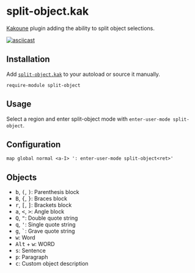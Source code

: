 # split-object.kak

[Kakoune] plugin adding the ability to split object selections.

[Kakoune]: https://kakoune.org

[![asciicast](https://asciinema.org/a/239870.svg)](https://asciinema.org/a/239870)

## Installation

Add [`split-object.kak`](rc/split-object.kak) to your autoload or source it manually.

``` kak
require-module split-object
```

## Usage

Select a region and enter split-object mode with `enter-user-mode split-object`.

## Configuration

``` kak
map global normal <a-I> ': enter-user-mode split-object<ret>'
```

## Objects

- <kbd>b</kbd>, <kbd>(</kbd>, <kbd>)</kbd>: Parenthesis block
- <kbd>B</kbd>, <kbd>{</kbd>, <kbd>}</kbd>: Braces block
- <kbd>r</kbd>, <kbd>[</kbd>, <kbd>]</kbd>: Brackets block
- <kbd>a</kbd>, <kbd>&lt;</kbd>, <kbd>&gt;</kbd>: Angle block
- <kbd>Q</kbd>, <kbd>"</kbd>: Double quote string
- <kbd>q</kbd>, <kbd>'</kbd>: Single quote string
- <kbd>g</kbd>, <kbd>`</kbd>: Grave quote string
- <kbd>w</kbd>: Word
- <kbd>Alt</kbd> + <kbd>w</kbd>: WORD
- <kbd>s</kbd>: Sentence
- <kbd>p</kbd>: Paragraph
- <kbd>c</kbd>: Custom object description
